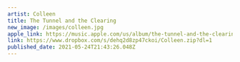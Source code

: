 ```yaml
---
artist: Colleen
title: The Tunnel and the Clearing
new_image: /images/colleen.jpg
apple_link: https://music.apple.com/us/album/the-tunnel-and-the-clearing/1549051934
link: https://www.dropbox.com/s/dehq2d8zp47ckoi/Colleen.zip?dl=1
published_date: 2021-05-24T21:43:26.048Z
---
```

